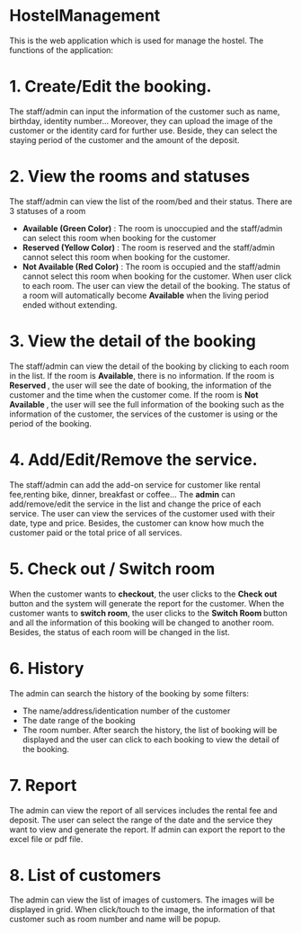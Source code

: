 # HostelManagement
This is the web application which is used for manage the hostel. The functions of the application:
# 1.  Create/Edit the booking. 
  The staff/admin can input the information of the customer such as name, birthday, identity number... Moreover, they can upload the image of the customer or the identity card for further use. Beside, they can select the staying period of the customer and the amount of the deposit.
# 2. View the rooms and statuses
  The staff/admin can view the list of the room/bed and their status. There are 3 statuses of a room
  -   <b>Available (Green Color)</b> :  The room is unoccupied and the staff/admin can select this room when booking for the customer
  -   <b>Reserved (Yellow Color)</b> : The room is reserved and the staff/admin cannot select this room when booking for the customer. 
  -   <b>Not Available (Red Color)</b> : The room is occupied and the staff/admin cannot select this room when booking for the customer.
  When user click to each room. The user can view the detail of the booking.
  The status of a room will automatically become <b>Available</b> when the living period ended without extending.
# 3. View the detail of the booking
The staff/admin can view the detail of the booking by clicking to each room in the list. If the room is <b>Available</b>, there is no information. If the room is <b> Reserved </b>, the user will see the date of booking, the information of the customer and the time when the customer come. If the room is <b> Not Available </b>, the user will see the full information of the booking such as the information of the customer, the services of the customer is using or the period of the booking.
# 4. Add/Edit/Remove the service. 
  The staff/admin can add the add-on service for customer like rental fee,renting bike, dinner, breakfast or coffee... The <b>admin</b> can add/remove/edit the service in the list and change the price of each service.
  The user can view the services of the customer used with their date, type and price. Besides, the customer can know how much the customer paid or the total price of all services.
# 5. Check out / Switch room
  When the customer wants to <b>checkout</b>, the user clicks to the <b>Check out</b> button and the system will generate the report for the customer.
  When the customer wants to <b> switch room</b>, the user clicks to the <b> Switch Room </b> button and all the information of this booking will be changed to another room. Besides, the status of each room will be changed in the list.
# 6. History
  The admin can search the history of the booking by some filters:
  - The name/address/identication number of the customer  
  - The date range of the booking
  - The room number.
  After search the history, the list of booking will be displayed and the user can click to each booking to view the detail of the booking.
# 7. Report
  The admin can view the report of all services includes the rental fee and deposit. The user can select the range of the date and the service they want to view and generate the report.
  If admin can export the report to the excel file or pdf file.
# 8. List of customers
  The admin can view the list of images of customers. The images will be displayed in grid. When click/touch to the image, the information of that customer such as room number and name will be popup.
